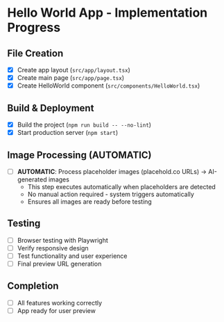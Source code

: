# Hello World App - Implementation Progress

## File Creation
- [x] Create app layout (`src/app/layout.tsx`)
- [x] Create main page (`src/app/page.tsx`)
- [x] Create HelloWorld component (`src/components/HelloWorld.tsx`)

## Build & Deployment
- [x] Build the project (`npm run build -- --no-lint`)
- [x] Start production server (`npm start`)

## Image Processing (AUTOMATIC)
- [ ] **AUTOMATIC**: Process placeholder images (placehold.co URLs) → AI-generated images
  - This step executes automatically when placeholders are detected
  - No manual action required - system triggers automatically
  - Ensures all images are ready before testing

## Testing
- [ ] Browser testing with Playwright
- [ ] Verify responsive design
- [ ] Test functionality and user experience
- [ ] Final preview URL generation

## Completion
- [ ] All features working correctly
- [ ] App ready for user preview